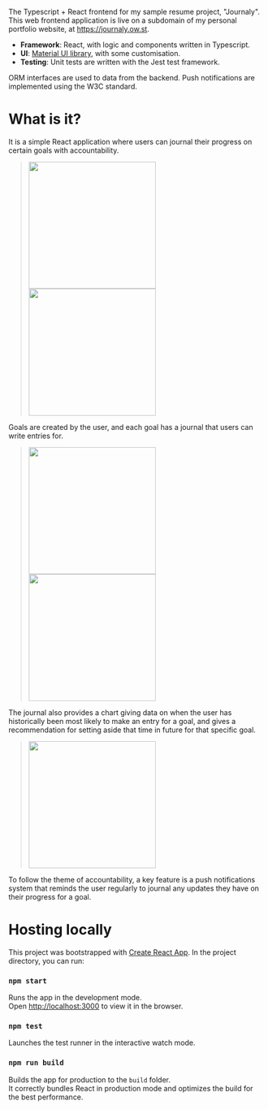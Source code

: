 The Typescript + React frontend for my sample resume project, "Journaly". This web frontend application is live on a subdomain of my personal portfolio website, at https://journaly.ow.st.

* **Framework**: React, with logic and components written in Typescript.
* **UI**: [Material UI library](https://mui.com/material-ui/), with some customisation.
* **Testing**: Unit tests are written with the Jest test framework.

ORM interfaces are used to data from the backend. Push notifications are implemented using the W3C standard.

# What is it?

It is a simple React application where users can journal their progress on certain goals with accountability.

<blockquote>
  <img src="https://i.imgur.com/nV5W1Gw.png" width="250px">
  <img src="https://i.imgur.com/VNrbKfb.png" width="250px">
</blockquote>

Goals are created by the user, and each goal has a journal that users can write entries for.

<blockquote>
  <img src="https://i.imgur.com/u0t2VCx.png" width="250px">
  <img src="https://i.imgur.com/YTtARUI.png" width="250px">
</blockquote>

The journal also provides a chart giving data on when the user has historically been most likely to make an entry for a goal, and gives a recommendation for setting aside that time in future for that specific goal.

<blockquote>
  <img src="https://i.imgur.com/WZPudfi.png" width="250px">
</blockquote>

To follow the theme of accountability, a key feature is a push notifications system that reminds the user regularly to journal any updates they have on their progress for a goal.

# Hosting locally

This project was bootstrapped with [Create React App](https://github.com/facebook/create-react-app).
In the project directory, you can run:

### `npm start`

Runs the app in the development mode.\
Open [http://localhost:3000](http://localhost:3000) to view it in the browser.

### `npm test`

Launches the test runner in the interactive watch mode.

### `npm run build`

Builds the app for production to the `build` folder.\
It correctly bundles React in production mode and optimizes the build for the best performance.

